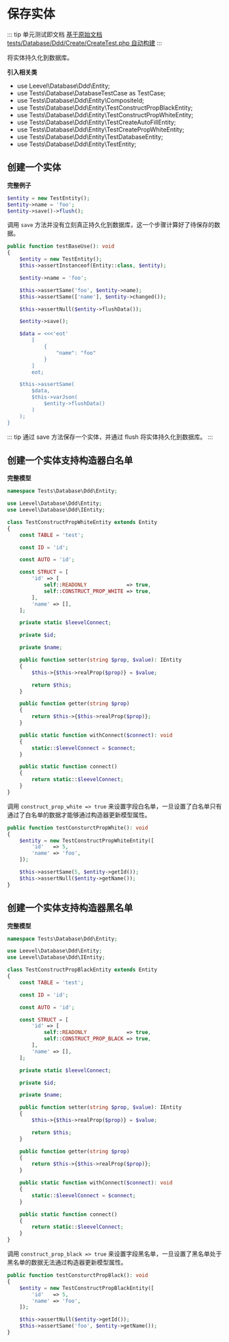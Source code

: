 # 保存实体

::: tip 单元测试即文档
[基于原始文档 tests/Database/Ddd/Create/CreateTest.php 自动构建](https://github.com/hunzhiwange/framework/blob/master/tests/Database/Ddd/Create/CreateTest.php)
:::
    
将实体持久化到数据库。

**引入相关类**

 * use Leevel\Database\Ddd\Entity;
 * use Tests\Database\DatabaseTestCase as TestCase;
 * use Tests\Database\Ddd\Entity\CompositeId;
 * use Tests\Database\Ddd\Entity\TestConstructPropBlackEntity;
 * use Tests\Database\Ddd\Entity\TestConstructPropWhiteEntity;
 * use Tests\Database\Ddd\Entity\TestCreateAutoFillEntity;
 * use Tests\Database\Ddd\Entity\TestCreatePropWhiteEntity;
 * use Tests\Database\Ddd\Entity\TestDatabaseEntity;
 * use Tests\Database\Ddd\Entity\TestEntity;

## 创建一个实体

**完整例子**


``` php
$entity = new TestEntity();
$entity->name = 'foo';
$entity->save()->flush();
```


调用 `save` 方法并没有立刻真正持久化到数据库，这一个步骤计算好了待保存的数据。


``` php
public function testBaseUse(): void
{
    $entity = new TestEntity();
    $this->assertInstanceof(Entity::class, $entity);

    $entity->name = 'foo';

    $this->assertSame('foo', $entity->name);
    $this->assertSame(['name'], $entity->changed());

    $this->assertNull($entity->flushData());

    $entity->save();

    $data = <<<'eot'
        [
            {
                "name": "foo"
            }
        ]
        eot;

    $this->assertSame(
        $data,
        $this->varJson(
            $entity->flushData()
        )
    );
}
```
    
::: tip
通过 save 方法保存一个实体，并通过 flush 将实体持久化到数据库。
:::
    
## 创建一个实体支持构造器白名单

**完整模型**


``` php
namespace Tests\Database\Ddd\Entity;

use Leevel\Database\Ddd\Entity;
use Leevel\Database\Ddd\IEntity;

class TestConstructPropWhiteEntity extends Entity
{
    const TABLE = 'test';

    const ID = 'id';

    const AUTO = 'id';

    const STRUCT = [
        'id' => [
            self::READONLY             => true,
            self::CONSTRUCT_PROP_WHITE => true,
        ],
        'name' => [],
    ];

    private static $leevelConnect;

    private $id;

    private $name;

    public function setter(string $prop, $value): IEntity
    {
        $this->{$this->realProp($prop)} = $value;

        return $this;
    }

    public function getter(string $prop)
    {
        return $this->{$this->realProp($prop)};
    }

    public static function withConnect($connect): void
    {
        static::$leevelConnect = $connect;
    }

    public static function connect()
    {
        return static::$leevelConnect;
    }
}
```


调用 `construct_prop_white => true` 来设置字段白名单，一旦设置了白名单只有通过了白名单的数据才能够通过构造器更新模型属性。


``` php
public function testConsturctPropWhite(): void
{
    $entity = new TestConstructPropWhiteEntity([
        'id'   => 5,
        'name' => 'foo',
    ]);

    $this->assertSame(5, $entity->getId());
    $this->assertNull($entity->getName());
}
```
    
## 创建一个实体支持构造器黑名单

**完整模型**


``` php
namespace Tests\Database\Ddd\Entity;

use Leevel\Database\Ddd\Entity;
use Leevel\Database\Ddd\IEntity;

class TestConstructPropBlackEntity extends Entity
{
    const TABLE = 'test';

    const ID = 'id';

    const AUTO = 'id';

    const STRUCT = [
        'id' => [
            self::READONLY             => true,
            self::CONSTRUCT_PROP_BLACK => true,
        ],
        'name' => [],
    ];

    private static $leevelConnect;

    private $id;

    private $name;

    public function setter(string $prop, $value): IEntity
    {
        $this->{$this->realProp($prop)} = $value;

        return $this;
    }

    public function getter(string $prop)
    {
        return $this->{$this->realProp($prop)};
    }

    public static function withConnect($connect): void
    {
        static::$leevelConnect = $connect;
    }

    public static function connect()
    {
        return static::$leevelConnect;
    }
}
```


调用 `construct_prop_black => true` 来设置字段黑名单，一旦设置了黑名单处于黑名单的数据无法通过构造器更新模型属性。


``` php
public function testConsturctPropBlack(): void
{
    $entity = new TestConstructPropBlackEntity([
        'id'   => 5,
        'name' => 'foo',
    ]);

    $this->assertNull($entity->getId());
    $this->assertSame('foo', $entity->getName());
}
```